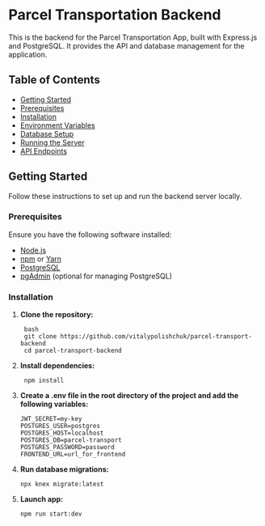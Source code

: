 # Parcel Transportation Backend

This is the backend for the Parcel Transportation App, built with Express.js and PostgreSQL. It provides the API and database management for the application.

## Table of Contents

- [Getting Started](#getting-started)
- [Prerequisites](#prerequisites)
- [Installation](#installation)
- [Environment Variables](#environment-variables)
- [Database Setup](#database-setup)
- [Running the Server](#running-the-server)
- [API Endpoints](#api-endpoints)

## Getting Started

Follow these instructions to set up and run the backend server locally.

### Prerequisites

Ensure you have the following software installed:

- [Node.js](https://nodejs.org/)
- [npm](https://www.npmjs.com/) or [Yarn](https://yarnpkg.com/)
- [PostgreSQL](https://www.postgresql.org/)
- [pgAdmin](https://www.pgadmin.org/) (optional for managing PostgreSQL)

### Installation

1. **Clone the repository:**

   ```
    bash
    git clone https://github.com/vitalypolishchuk/parcel-transport-backend
    cd parcel-transport-backend
    ```


2. **Install dependencies:**
   ```
    npm install
    ```

3. **Create a .env file in the root directory of the project and add the following variables:**
    ```
    JWT_SECRET=my-key
    POSTGRES_USER=postgres
    POSTGRES_HOST=localhost
    POSTGRES_DB=parcel-transport
    POSTGRES_PASSWORD=password
    FRONTEND_URL=url_for_frontend
    ```

4. **Run database migrations:**
    ```
    npx knex migrate:latest
    ```

5. **Launch app:**
    ```
    npm run start:dev
    ```